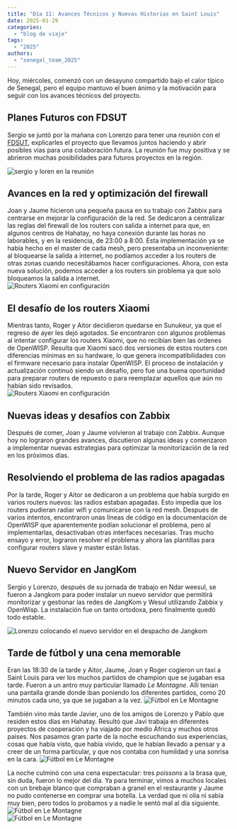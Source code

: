 ```yaml
---
title: "Día 11: Avances Técnicos y Nuevas Historias en Saint Louis"
date: 2025-01-29
categories:
  - "blog de viaje"
tags:
  - "2025"
authors:
  - "senegal_team_2025"
---
```


Hoy, miércoles, comenzó con un desayuno compartido bajo el calor típico de Senegal, pero el equipo mantuvo el buen ánimo y la motivación para seguir con los avances técnicos del proyecto.

## Planes Futuros con FDSUT

Sergio se juntó por la mañana con Lorenzo para tener una reunión con el [FDSUT](https://fdsut.sn/), explicarles el proyecto que llevamos juntos haciendo y abrir posibles vías para una colaboración futura. La reunión fue muy positiva y se abrieron muchas posibilidades para futuros proyectos en la región.

![sergio y loren en la reunión](images/sergio-loren-fdsut.png "Sergio y Lorenzo en Ndar Weesul en los momentos previos reunión")

## Avances en la red y optimización del firewall  

Joan y Jaume hicieron una pequeña pausa en su trabajo con Zabbix para centrarse en mejorar la configuración de la red. Se dedicaron a centralizar las reglas del firewall de los routers con salida a internet para que, en algunos centros de Hahatay, no haya conexión durante las horas no laborables, y en la residencia, de 23:00 a 8:00. Esta implementación ya se había hecho en el master de cada mesh, pero presentaba un inconveniente: al bloquearse la salida a internet, no podíamos acceder a los routers de otras zonas cuando necesitábamos hacer configuraciones. Ahora, con esta nueva solución, podemos acceder a los routers sin problema ya que solo bloqueamos la salida a internet.  
![Routers Xiaomi en configuración](images/jaume_joan_trabaj.jpg "Jaume y Joan trabajando")  


## El desafío de los routers Xiaomi  

Mientras tanto, Roger y Aitor decidieron quedarse en Sunukeur, ya que el regreso de ayer les dejó agotados. Se encontraron con algunos problemas al intentar configurar los routers Xiaomi, que no recibían bien las órdenes de OpenWISP. Resulta que Xiaomi sacó dos versiones de estos routers con diferencias mínimas en su hardware, lo que genera incompatibilidades con el firmware necesario para instalar OpenWISP. El proceso de instalación y actualización continuó siendo un desafío, pero fue una buena oportunidad para preparar routers de repuesto o para reemplazar aquellos que aún no habían sido revisados.  
![Routers Xiaomi en configuración](images/routers.JPG "Luchando contra los diferentes routers")  

## Nuevas ideas y desafíos con Zabbix  

Después de comer, Joan y Jaume volvieron al trabajo con Zabbix. Aunque hoy no lograron grandes avances, discutieron algunas ideas y comenzaron a implementar nuevas estrategias para optimizar la monitorización de la red en los próximos días.  

## Resolviendo el problema de las radios apagadas  

Por la tarde, Roger y Aitor se dedicaron a un problema que había surgido en varios routers nuevos: las radios estaban apagadas. Esto impedía que los routers pudieran radiar wifi y comunicarse con la red mesh. Después de varios intentos, encontraron unas líneas de código en la documentación de OpenWISP que aparentemente podían solucionar el problema, pero al implementarlas, desactivaban otras interfaces necesarias. Tras mucho ensayo y error, lograron resolver el problema y ahora las plantillas para configurar routers slave y master están listas.  

## Nuevo Servidor en JangKom

Sergio y Lorenzo, después de su jornada de trabajo en Ndar weesul, se fueron a Jangkom para poder instalar un nuevo servidor que permitirá monitorizar y gestionar las redes de JangKom y Wesul utilizando Zabbix y OpenWisp. La instalación fue un tanto ortodoxa, pero finalmente quedó todo estable.

![Lorenzo colocando el nuevo servidor en el despacho de Jangkom](images/lorenzo-colocando-server-jangkom.jpg "Lorenzo colocando el nuevo servidor en JangKom")

## Tarde de fútbol y una cena memorable  

Eran las 18:30 de la tarde y Aitor, Jaume, Joan y Roger cogieron un taxi a Saint Louis para ver los muchos partidos de champion que se jugaban esa tarde. Fueron a un antro muy particular llamado *Le Montagne*. Allí tenían una pantalla grande donde iban poniendo los diferentes partidos, como 20 minutos cada uno, ya que se jugaban a la vez. 
![Fútbol en Le Montagne](images/futbol.jpg "Fútbol en Le Montagne")  

También vino más tarde Javier, uno de los amigos de Lorenzo y Pablo que residen estos días en Hahatay. Resultó que Javi trabaja en diferentes proyectos de cooperación y ha viajado por medio África y muchos otros países. Nos pasamos gran parte de la noche escuchando sus experiencias, cosas que había visto, que había vivido, que le habían llevado a pensar y a creer de un forma particular, y que nos contaba con humildad y una sonrisa en la cara.
![Fútbol en Le Montagne](images/cena.JPG "Cenando con Javi")  

La noche culminó con una cena espectacular: tres *poissons* a la brasa que, sin duda, fueron lo mejor del día. Ya para terminar, vimos a muchos locales con un brebaje blanco que compraban a granel en el restaurante y Jaume no pudo contenerse en comprar una botella. La verdad que ni olía ni sabía muy bien, pero todos lo probamos y a nadie le sentó mal al día siguiente.
![Fútbol en Le Montagne](images/pescado.jpg "El Pescado")  
![Fútbol en Le Montagne](images/brebaje.jpg "El brebaje blanco")  
